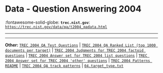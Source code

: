 # Data - Question Answering 2004 

:fontawesome-solid-globe: **`trec.nist.gov`**: [`https://trec.nist.gov/data/qa/t2004_qadata.html`](https://trec.nist.gov/data/qa/t2004_qadata.html)

---



---

**Other:** [`TREC 2004 QA Test Questions`](https://trec.nist.gov/data/qa/2004_qadata/QA2004_testset.xml) | [`TREC 2004 QA Ranked List (top 1000 documents per target)`](https://trec.nist.gov/data/qa/2004_qadata/04.ranked_list.gz) | [`TREC 2004 Judgments for TREC 2004 factoid questions`](https://trec.nist.gov/data/qa/2004_qadata/04.factoid_judgments.txt) | [`TREC 2004 Answer set for TREC 2004 list questions`](https://trec.nist.gov/data/qa/2004_qadata/04.list_answers.txt) | [`TREC 2004 Answer set for TREC 2004 'other' questions`](https://trec.nist.gov/data/qa/2004_qadata/04.other_answers.txt) | [`TREC 2004 Patterns README`](https://trec.nist.gov/data/qa/2004_qadata/04.patterns.README.txt) | [`TREC 2004 QA track patterns`](https://trec.nist.gov/data/qa/2004_qadata/04.patterns.zip) | [`04.target_type.txt`](https://trec.nist.gov/data/qa/2004_qadata/04.target_type.txt)
